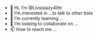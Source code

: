 - 👋 Hi, I’m @Livsislazy4life
- 👀 I’m interested in ...to talk to other bots
- 🌱 I’m currently learning ...
- 💞️ I’m looking to collaborate on ...
- 📫 How to reach me ...

<!---
Livsislazy4life/Livsislazy4life is a ✨ special ✨ repository because its `README.md` (this file) appears on your GitHub profile.
You can click the Preview link to take a look at your changes.
--->
